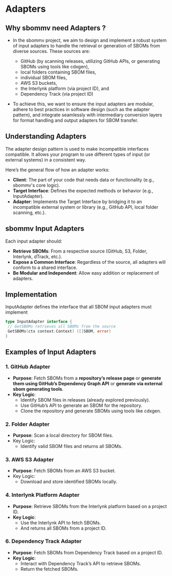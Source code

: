 # Adapters

## Why sbommv need Adapters ?

- In the sbommv project, we aim to design and implement a robust system of input adapters to handle the retrieval or generation of SBOMs from diverse sources. These sources are:
  - GitHub (by scanning releases, utilizing GitHub APIs, or generating SBOMs using tools like cdxgen), 
  - local folders containing SBOM files,
  - individual SBOM files,
  - AWS S3 buckets,
  - the Interlynk platform (via project ID), and
  - Dependency Track (via project ID)

- To achieve this, we want to ensure the input adapters are modular, adhere to best practices in software design (such as the adapter pattern), and integrate seamlessly with intermediary conversion layers for format handling and output adapters for SBOM transfer.

## Understanding Adapters

The adapter design pattern is used to make incompatible interfaces compatible. It allows your program to use different types of input (or external systems) in a consistent way.

Here’s the general flow of how an adapter works:

- **Client**: The part of your code that needs data or functionality (e.g., sbommv's core logic).
- **Target Interface**: Defines the expected methods or behavior (e.g., InputAdapter).
- **Adapter**: Implements the Target Interface by bridging it to an incompatible external system or library (e.g., GitHub API, local folder scanning, etc.).

## sbommv Input Adapters

Each input adapter should:

- **Retrieve SBOMs**: From a respective source (GitHub, S3, Folder, Interlynk, dTrack, etc.).
- **Expose a Common Interface**: Regardless of the source, all adapters will conform to a shared interface.
- **Be Modular and Independent**: Allow easy addition or replacement of adapters.

## Implementation

InputAdapter defines the interface that all SBOM input adapters must implement

```go
type InputAdapter interface {
 // GetSBOMs retrieves all SBOMs from the source
 GetSBOMs(ctx context.Context) ([]SBOM, error)
}
```


## Examples of Input Adapters

### 1. GitHub Adapter

- **Purpose**: Fetch SBOMs from a **repository’s release page** or **generate them using GitHub’s Dependency Graph API** or **generate via external sbom generating tools**.
- **Key Logic**:
  - Identify SBOM files in releases (already explored previously).
  - Use GitHub’s API to generate an SBOM for the repository.
  - Clone the repository and generate SBOMs using tools like cdxgen.

### 2. Folder Adapter

- **Purpose**:  Scan a local directory for SBOM files.
- Key Logic:
  - Identify valid SBOM files and returns all SBOMs.

### 3. AWS S3 Adapter

- **Purpose**: Fetch SBOMs from an AWS S3 bucket.
- Key Logic:
  - Download and store identified SBOMs locally.

### 4. Interlynk Platform Adapter

- **Purpose**: Retrieve SBOMs from the Interlynk platform based on a project ID.
- **Key Logic**:
  - Use the Interlynk API to fetch SBOMs.
  - And returns all SBOMs from a project ID.

### 6. Dependency Track Adapter

- **Purpose**: Fetch SBOMs from Dependency Track based on a project ID.
- **Key Logic**:
  - Interact with Dependency Track’s API to retrieve SBOMs.
  - Return the fetched SBOMs.

